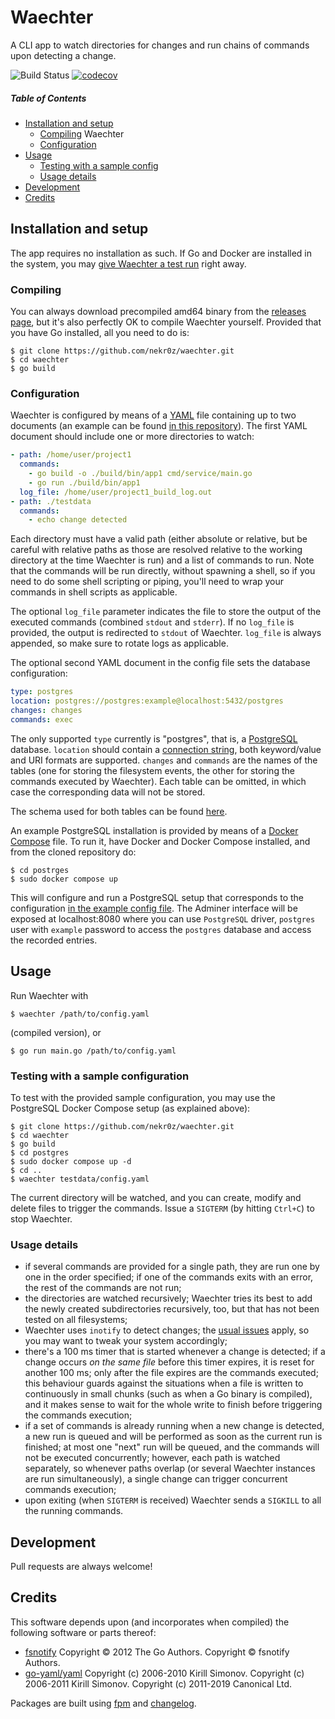 # Waechter
A CLI app to watch directories for changes and run chains of commands upon detecting a change.

![Build Status](https://github.com/nekr0z/waechter/actions/workflows/build.yml/badge.svg) [![codecov](https://codecov.io/gh/nekr0z/waechter/branch/master/graph/badge.svg)](https://codecov.io/gh/nekr0z/waechter)

##### Table of Contents
* [Installation and setup](#installation-and-setup)
  * [Compiling](#compiling) Waechter
  * [Configuration](#configuration)
* [Usage](#usage)
  * [Testing with a sample config](#testing-with-a-sample-configuration)
  * [Usage details](#usage-details)
* [Development](#development)
* [Credits](#credits)

## Installation and setup
The app requires no installation as such. If Go and Docker are installed in the system, you may [give Waechter a test run](#testing-with-a-sample-configuration) right away.

### Compiling
You can always download precompiled amd64 binary from the [releases page](https://github.com/nekr0z/waechter/releases), but it's also perfectly OK to compile Waechter yourself. Provided that you have Go installed, all you need to do is:

    $ git clone https://github.com/nekr0z/waechter.git
    $ cd waechter
    $ go build


### Configuration

Waechter is configured by means of a [YAML](https://yaml.org/) file containing up to two documents (an example can be found [in this repository](testdata/config.yaml)). The first YAML document should include one or more directories to watch:

```yaml
- path: /home/user/project1
  commands:
    - go build -o ./build/bin/app1 cmd/service/main.go
    - go run ./build/bin/app1
  log_file: /home/user/project1_build_log.out
- path: ./testdata
  commands:
    - echo change detected
```

Each directory must have a valid path (either absolute or relative, but be careful with relative paths as those are resolved relative to the working directory at the time Waechter is run) and a list of commands to run. Note that the commands will be run directly, without spawning a shell, so if you need to do some shell scripting or piping, you'll need to wrap your commands in shell scripts as applicable.

The optional `log_file` parameter indicates the file to store the output of the executed commands (combined `stdout` and `stderr`). If no `log_file` is provided, the output is redirected to `stdout` of Waechter. `log_file` is always appended, so make sure to rotate logs as applicable.

The optional second YAML document in the config file sets the database configuration:

```yaml
type: postgres
location: postgres://postgres:example@localhost:5432/postgres
changes: changes
commands: exec
```

The only supported `type` currently is "postgres", that is, a [PostgreSQL](https://www.postgresql.org/) database. `location` should contain a [connection string](https://www.postgresql.org/docs/current/libpq-connect.html#LIBPQ-CONNSTRING), both keyword/value and URI formats are supported. `changes` and `commands` are the names of the tables (one for storing the filesystem events, the other for storing the commands executed by Waechter). Each table can be omitted, in which case the corresponding data will not be stored.

The schema used for both tables can be found [here](postgres/init/create_tables.sql).

An example PostgreSQL installation is provided by means of a [Docker Compose](https://docs.docker.com/compose/) file. To run it, have Docker and Docker Compose installed, and from the cloned repository do:

```
$ cd postrges
$ sudo docker compose up
```

This will configure and run a PostgreSQL setup that corresponds to the configuration [in the example config file](testdata/config.yaml). The Adminer interface will be exposed at localhost:8080 where you can use `PostgreSQL` driver, `postgres` user with `example` password to access the `postgres` database and access the recorded entries.

## Usage

Run Waechter with

```
$ waechter /path/to/config.yaml
```

(compiled version), or

```
$ go run main.go /path/to/config.yaml
```

### Testing with a sample configuration

To test with the provided sample configuration, you may use the PostgreSQL Docker Compose setup (as explained above):

```
$ git clone https://github.com/nekr0z/waechter.git
$ cd waechter
$ go build
$ cd postgres
$ sudo docker compose up -d
$ cd ..
$ waechter testdata/config.yaml
```

The current directory will be watched, and you can create, modify and delete files to trigger the commands. Issue a `SIGTERM` (by hitting `Ctrl+C`) to stop Waechter.

### Usage details

- if several commands are provided for a single path, they are run one by one in the order specified; if one of the commands exits with an error, the rest of the commands are not run;
- the directories are watched recursively; Waechter tries its best to add the newly created subdirectories recursively, too, but that has not been tested on all filesystems; 
- Waechter uses `inotify` to detect changes; the [usual issues](https://unix.stackexchange.com/questions/13751/kernel-inotify-watch-limit-reached) apply, so you may want to tweak your system accordingly;
- there's a 100 ms timer that is started whenever a change is detected; if a change occurs _on the same file_ before this timer expires, it is reset for another 100 ms; only after the file expires are the commands executed; this behaviour guards against the situations when a file is written to continuously in small chunks (such as when a Go binary is compiled), and it makes sense to wait for the whole write to finish before triggering the commands execution;
- if a set of commands is already running when a new change is detected, a new run is queued and will be performed as soon as the current run is finished; at most one "next" run will be queued, and the commands will not be executed concurrently; however, each path is watched separately, so whenever paths overlap (or several Waechter instances are run simultaneously), a single change can trigger concurrent commands execution;
- upon exiting (when `SIGTERM` is received) Waechter sends a `SIGKILL` to all the running commands.

## Development
Pull requests are always welcome!

## Credits
This software depends upon (and incorporates when compiled) the following software or parts thereof:
* [fsnotify](https://github.com/fsnotify/fsnotify) Copyright © 2012 The Go Authors. Copyright © fsnotify Authors.
* [go-yaml/yaml](https://gopkg.in/yaml) Copyright (c) 2006-2010 Kirill Simonov. Copyright (c) 2006-2011 Kirill Simonov. Copyright (c) 2011-2019 Canonical Ltd.

Packages are built using [fpm](https://github.com/jordansissel/fpm) and [changelog](https://evgenykuznetsov.org/go/changelog).
